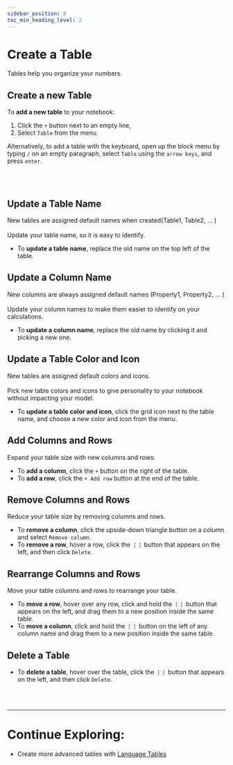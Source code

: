 ```yaml
---
sidebar_position: 8
toc_min_heading_level: 2
---
```


# Create a Table

Tables help you organize your numbers.

## Create a new Table

To **add a new table** to your notebook:

1. Click the `+` button next to an empty line,
2. Select `Table` from the menu.

Alternatively, to add a table with the keyboard, open up the block menu by typing `/` on an empty paragraph, select `Table` using the `arrow keys`, and press `enter`.

<br></br>

## Update a Table Name

New tables are assigned default names when created(Table1, Table2, ... ) <br></br>
Update your table name, so it is easy to identify.

- To **update a table name**, replace the old name on the top left of the table.

## Update a Column Name

New columns are always assigned default names (Property1, Property2, ... ) <br></br>
Update your column names to make them easier to identify on your calculations.

- To **update a column name**, replace the old name by clicking it and picking a new one.

## Update a Table Color and Icon

New tables are assigned default colors and icons. <br></br>
Pick new table colors and icons to give personality to your notebook without impacting your model.

- To **update a table color and icon**, click the grid icon next to the table name, and choose a new color and icon from the menu.

## Add Columns and Rows

Expand your table size with new columns and rows.

- To **add a column**, click the `+` button on the right of the table.
- To **add a row**, click the `+ Add row` button at the end of the table.

## Remove Columns and Rows

Reduce your table size by removing columns and rows.

- To **remove a column**, click the upside-down triangle button on a column and select `Remove column`.
- To **remove a row**, hover a row, click the **`⋮⋮`** button that appears on the left, and then click `Delete`.

## Rearrange Columns and Rows

Move your table columns and rows to rearrange your table.

- To **move a row**, hover over any row, click and hold the **`⋮⋮`** button that appears on the left, and drag them to a new position inside the same table.
- To **move a column**, click and hold the **`⋮⋮`** button on the left of any column name and drag them to a new position inside the same table.

## Delete a Table

- To **delete a table**, hover over the table, click the **`⋮⋮`** button that appears on the left, and then click `Delete`.

<br></br>

---

# Continue Exploring:

- Create more advanced tables with [Language Tables](/docs/advanced-concepts/language-tables)
